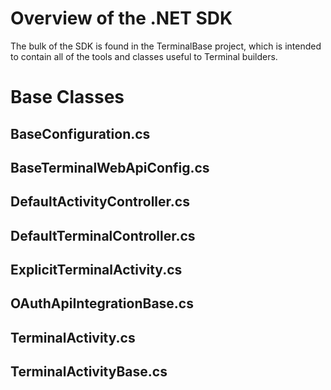Overview of the .NET SDK
=======================

The bulk of the SDK is found in the TerminalBase project, which is intended to contain all of the tools and classes useful to Terminal builders. 

Base Classes
=============

BaseConfiguration.cs
--------------------

BaseTerminalWebApiConfig.cs	
---------------------------

DefaultActivityController.cs
----------------------------

DefaultTerminalController.cs
----------------------------

ExplicitTerminalActivity.cs	
----------------------------

OAuthApiIntegrationBase.cs
----------------------------

TerminalActivity.cs	
----------------------------

TerminalActivityBase.cs	
----------------------------
